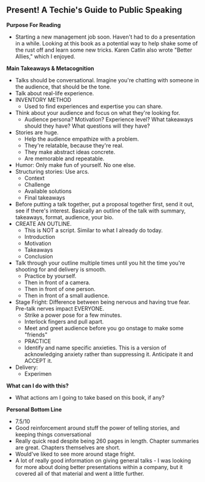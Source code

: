 ## Present! A Techie's Guide to Public Speaking

**Purpose For Reading**
- Starting a new management job soon. Haven't had to do a presentation in a while. Looking at this book as a potential way to help shake some of the rust off and learn some new tricks. Karen Catlin also wrote "Better Allies," which I enjoyed.
 
**Main Takeaways & Metacognition**
- Talks should be conversational. Imagine you're chatting with someone in the audience, that should be the tone.
- Talk about real-life experience.
- INVENTORY METHOD
	- Used to find experiences and expertise you can share.
- Think about your audience and focus on what they're looking for.
	- Audience persona? Motivation? Experience level? What takeaways should they have? What questions will they have?
- Stories are huge.
	- Help the audience empathize with a problem.
	- They're relatable, because they're real.
	- They make abstract ideas concrete.
	- Are memorable and repeatable.
- Humor: Only make fun of yourself. No one else.
- Structuring stories: Use arcs.
	- Context
	- Challenge
	- Available solutions
	- Final takeaways
- Before putting a talk together, put a proposal together first, send it out, see if there's interest. Basically an outline of the talk with summary, takeaways, format, audience, your bio.
- CREATE AN OUTLINE.
	- This is NOT a script. Similar to what I already do today.
	- Introduction
	- Motivation
	- Takeaways
	- Conclusion
- Talk through your outline multiple times until you hit the time you're shooting for and delivery is smooth.
	- Practice by yourself.
	- Then in front of a camera.
	- Then in front of one person.
	- Then in front of a small audience.
- Stage Fright: Difference between being nervous and having true fear. Pre-talk nerves impact EVERYONE.
	- Strike a power pose for a few minutes.
	- Interlock fingers and pull apart.
	- Meet and greet audience before you go onstage to make some "friends"
	- PRACTICE
	- Identify and name specific anxieties. This is a version of acknowledging anxiety rather than suppressing it. Anticipate it and ACCEPT it.
- Delivery:
	- Experimen

**What can I do with this?**
- What actions am I going to take based on this book, if any?

**Personal Bottom Line**
- 7.5/10
- Good reinforcement around stuff the power of telling stories, and keeping things conversational
- Really quick read despite being 260 pages in length. Chapter summaries are great. Chapters themselves are short.
- Would've liked to see more around stage fright.
- A lot of really good information on giving general talks - I was looking for more about doing better presentations within a company, but it covered all of that material and went a little further.

<!--stackedit_data:
eyJoaXN0b3J5IjpbNzYyNDE1MjA3LDM3Mjk1Mzg2NywxMjAwNT
MyMzE2XX0=
-->